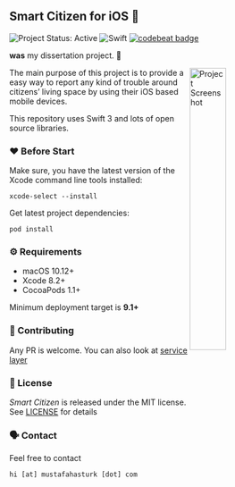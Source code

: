 ## Smart Citizen for iOS 

![Project Status: Active][Project Status Image]
![Swift][Swift Version Image]
[![codebeat badge](https://codebeat.co/badges/bc6f2aba-56ae-4cec-8e38-969e4ca31960)](https://codebeat.co/projects/github-com-muhasturk-smart-citizen-ios)

**was** my dissertation project. 🔶

<img alt="Project Screenshot" align="right" src="http://s33.postimg.org/meiou3v1r/IMG_1271.png" width="36%"/>

The main purpose of this project is to provide a easy way to report any kind of trouble around citizens’ living space by using their iOS based mobile devices.

This repository uses Swift 3 and lots of open source libraries.

### ❤️ Before Start

Make sure, you have the latest version of the Xcode command line tools installed:

```
xcode-select --install
```

Get latest project dependencies:

```
pod install
```

### ⚙ Requirements
* macOS 10.12+
* Xcode 8.2+
* CocoaPods 1.1+

Minimum deployment target is **9.1+**

### 🚀 Contributing 
Any PR is welcome. You can also look at [service layer][Smart Citizen API]  

### 📖 License
*Smart Citizen* is released under the MIT license. See [LICENSE](./LICENSE) for details  

### 🗣 Contact 
Feel free to contact 
```
hi [at] mustafahasturk [dot] com
```

[Project Status Image]: https://img.shields.io/badge/project-active-green.svg "Project Status: Active"
[Swift Version Image]: https://img.shields.io/badge/swift-3-orange.svg "Swift 3"

[Smart Citizen API]: https://github.com/muhasturk/smart-citizen-api
